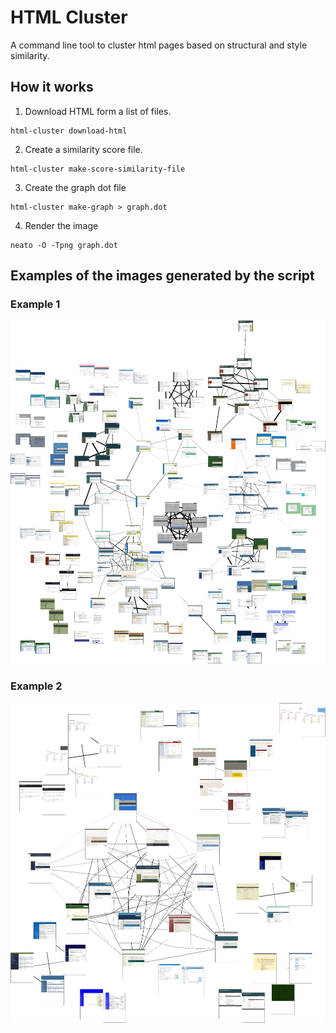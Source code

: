 # HTML Cluster

A command line tool to cluster html pages based on structural and style similarity.

## How it works

1. Download HTML form a list of files.

```
html-cluster download-html
```

2. Create a similarity score file.

```
html-cluster make-score-similarity-file
```

3. Create the graph dot file

```
html-cluster make-graph > graph.dot
```

4. Render the image

```
neato -O -Tpng graph.dot
```

## Examples of the images generated by the script

### Example 1

![Example 1](assets/example-1.jpg)

### Example 2

![Example 2](assets/example-2.jpg)